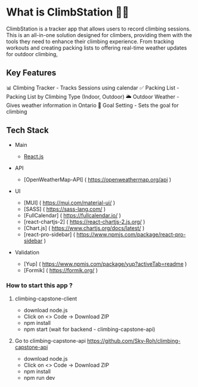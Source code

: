# What is ClimbStation 🧗‍♀️


ClimbStation is a tracker app that allows users to record climbing sessions.
This is an all-in-one solution designed for climbers, providing them with the tools they need to enhance their climbing experience. From tracking workouts and creating packing lists to offering real-time weather updates for outdoor climbing,


## Key Features

📊 Climbing Tracker 
    - Tracks Sessions using calendar
✅ Packing List
    - Packing List by Climbing Type (Indoor, Outdoor)
🌥 Outdoor Weather
    - Gives weather information in Ontario
🥅 Goal Setting
    - Sets the goal for climbing

## Tech Stack

* Main 
    - [React.js]( https://react.dev/ ) 

* API
    - [OpenWeatherMap-API] ( https://openweathermap.org/api )

* UI
    - [MUI] ( https://mui.com/material-ui/ )
    - [SASS] ( https://sass-lang.com/ )
    - [FullCalendar] ( https://fullcalendar.io/ )
    - [react-chartjs-2] ( https://react-chartjs-2.js.org/ )
    - [Chart.js] ( https://www.chartjs.org/docs/latest/ )
    - [react-pro-sidebar] ( https://www.npmjs.com/package/react-pro-sidebar )

* Validation
    - [Yup] ( https://www.npmjs.com/package/yup?activeTab=readme )
    - [Formik] ( https://formik.org/ )


### How to start this app ?

1. climbing-capstone-client

   - download node.js
   - Click on <> Code
     -> Download ZIP
   - npm install
   - npm start (wait for backend - climbing-capstone-api)

2. Go to climbing-capstone-api https://github.com/Sky-Roh/climbing-capstone-api
   - download node.js
   - Click on <> Code
     -> Download ZIP
   - npm install
   - npm run dev
